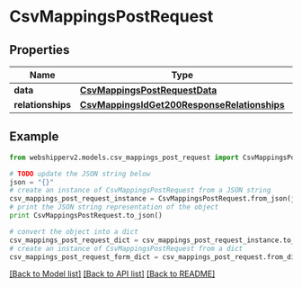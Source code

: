 # CsvMappingsPostRequest


## Properties
Name | Type | Description | Notes
------------ | ------------- | ------------- | -------------
**data** | [**CsvMappingsPostRequestData**](CsvMappingsPostRequestData.md) |  | [optional] 
**relationships** | [**CsvMappingsIdGet200ResponseRelationships**](CsvMappingsIdGet200ResponseRelationships.md) |  | [optional] 

## Example

```python
from webshipperv2.models.csv_mappings_post_request import CsvMappingsPostRequest

# TODO update the JSON string below
json = "{}"
# create an instance of CsvMappingsPostRequest from a JSON string
csv_mappings_post_request_instance = CsvMappingsPostRequest.from_json(json)
# print the JSON string representation of the object
print CsvMappingsPostRequest.to_json()

# convert the object into a dict
csv_mappings_post_request_dict = csv_mappings_post_request_instance.to_dict()
# create an instance of CsvMappingsPostRequest from a dict
csv_mappings_post_request_form_dict = csv_mappings_post_request.from_dict(csv_mappings_post_request_dict)
```
[[Back to Model list]](../README.md#documentation-for-models) [[Back to API list]](../README.md#documentation-for-api-endpoints) [[Back to README]](../README.md)


